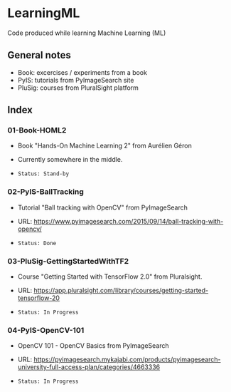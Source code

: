 # LearningML
Code produced while learning Machine Learning (ML)

## General notes

- Book: excercises / experiments from a book
- PyIS: tutorials from PyImageSearch site
- PluSig: courses from PluralSight platform

## Index

### 01-Book-HOML2

- Book "Hands-On Machine Learning 2" from Aurélien Géron

- Currently somewhere in the middle.

- `Status: Stand-by`

### 02-PyIS-BallTracking

- Tutorial "Ball tracking with OpenCV" from PyImageSearch

- URL: https://www.pyimagesearch.com/2015/09/14/ball-tracking-with-opencv/

- `Status: Done`

### 03-PluSig-GettingStartedWithTF2

- Course "Getting Started with TensorFlow 2.0" from Pluralsight.

- URL: https://app.pluralsight.com/library/courses/getting-started-tensorflow-20

- `Status: In Progress`

### 04-PyIS-OpenCV-101

- OpenCV 101 - OpenCV Basics from PyImageSearch

- URL: https://pyimagesearch.mykajabi.com/products/pyimagesearch-university-full-access-plan/categories/4663336

- `Status: In Progress`


